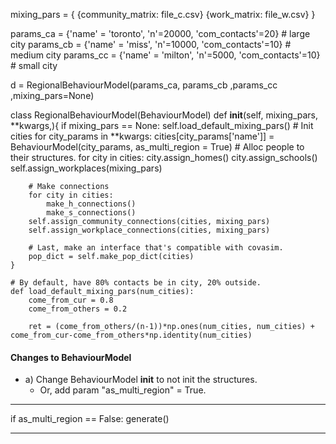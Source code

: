 mixing_pars = {
    {community_matrix: file_c.csv}
    {work_matrix: file_w.csv}
}

params_ca = {'name' = 'toronto', 'n'=20000, 'com_contacts'=20} # large city
params_cb = {'name' = 'miss',    'n'=10000, 'com_contacts'=10} # medium city
params_cc = {'name' = 'milton',  'n'=5000,  'com_contacts'=10} # small city

d = RegionalBehaviourModel(params_ca, params_cb ,params_cc ,mixing_pars=None)

class RegionalBehaviourModel(BehaviourModel)
    def __init__(self, mixing_pars, **kwargs,){
        if mixing_pars == None: 
            self.load_default_mixing_pars()
        # Init cities
        for city_params in **kwargs: 
            cities[city_params['name']] = BehaviourModel(city_params, as_multi_region = True)
        # Alloc people to their structures.
        for city in cities:
            city.assign_homes()
            city.assign_schools()
        self.assign_workplaces(mixing_pars)

        # Make connections
        for city in cities: 
            make_h_connections()
            make_s_connections()
        self.assign_community_connections(cities, mixing_pars)
        self.assign_workplace_connections(cities, mixing_pars)

        # Last, make an interface that's compatible with covasim.
        pop_dict = self.make_pop_dict(cities)
    }

    # By default, have 80% contacts be in city, 20% outside.
    def load_default_mixing_pars(num_cities):
        come_from_cur = 0.8
        come_from_others = 0.2
        
        ret = (come_from_others/(n-1))*np.ones(num_cities, num_cities) + come_from_cur-come_from_others*np.identity(num_cities)
        
#### Changes to BehaviourModel ####
- a) Change BehaviourModel __init__ to not init the structures.
    - Or, add param "as_multi_region" = True. 

___
if as_multi_region == False:
    generate()
___